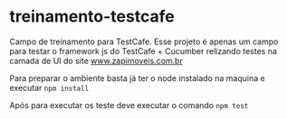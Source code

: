 # treinamento-testcafe
Campo de treinamento para TestCafe. Esse projeto é apenas um campo para testar o framework js do TestCafe + Cucumber relizando testes na camada de UI do site www.zapimoveis.com.br

Para preparar o ambiente basta já ter o node instalado na maquina e executar `npm install`

Após para executar os teste deve executar o comando `npm test`
